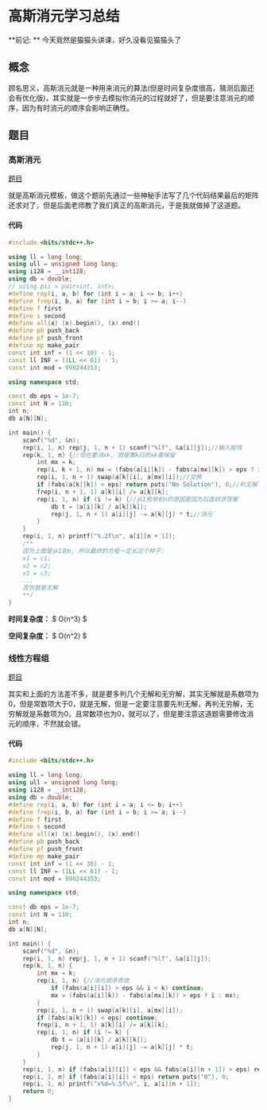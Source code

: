 # 高斯消元学习总结

**前记: ** 今天竟然是猫猫头讲课，好久没看见猫猫头了

## 概念

顾名思义，高斯消元就是一种用来消元的算法(但是时间复杂度很高，猜测后面还会有优化版)，其实就是一步步去模拟你消元的过程就好了，但是要注意消元的顺序，因为有时消元的顺序会影响正确性。

## 题目

### 高斯消元

[题目](https://vjudge.net/contest/747431#problem/A)

就是高斯消元模板，做这个题前先通过一些神秘手法写了几个代码结果最后的矩阵还求对了，但是后面老师教了我们真正的高斯消元，于是我就做掉了这道题。

#### 代码

```cpp
#include <bits/stdc++.h>

using ll = long long;
using ull = unsigned long long;
using i128 = __int128;
using db = double;
// using pii = pair<int, int>;
#define rep(i, a, b) for (int i = a; i <= b; i++)
#define frep(i, b, a) for (int i = b; i >= a; i--) 
#define f first
#define s second
#define all(x) (x).begin(), (x).end()
#define pb push_back
#define pf push_front
#define mp make_pair 
const int inf = (1 << 30) - 1;
const ll INF = (1LL << 61) - 1;
const int mod = 998244353;

using namespace std;

const db eps = 1e-7;
const int N = 110;
int n;
db a[N][N];

int main() {
    scanf("%d", &n);
    rep(i, 1, n) rep(j, 1, n + 1) scanf("%lf", &a[i][j]);//输入矩阵
    rep(k, 1, n) {//现在要消xk, 但是第k行的xk要保留
        int mx = k;
        rep(i, k + 1, n) mx = (fabs(a[i][k]) - fabs(a[mx][k]) > eps ? i : mx);//寻找最大的系数, 具体原因就是防止精度误差
        rep(i, 1, n + 1) swap(a[k][i], a[mx][i]);//交换
        if (fabs(a[k][k]) < eps) return puts("No Solution"), 0;//判无解
        frep(i, n + 1, 1) a[k][i] /= a[k][k];
        rep(i, 1, n) if (i != k) {//从1枚举到n的原因是因为后面好求答案
            db t = (a[i][k] / a[k][k]);
            rep(j, 1, n + 1) a[i][j] -= a[k][j] * t;//消元
        }
    }
    rep(i, 1, n) printf("%.2f\n", a[i][n + 1]);
    /**
    因为上面是从1到n, 所以最终的方程一定长这个样子:
	x1 = c1;
	x2 = c2;
	x3 = c3;
	...
	否则就是无解
    **/
}
```



**时间复杂度：** $ O(n^3) $

**空间复杂度：** $ O(n^2) $

### 线性方程组 

[题目](https://vjudge.net/contest/747431#problem/F)

其实和上面的方法差不多，就是要多判几个无解和无穷解，其实无解就是系数项为0，但是常数项大于0，就是无解，但是一定要注意要先判无解，再判无穷解，无穷解就是系数项为0，且常数项也为0，就可以了，但是要注意这道题需要修改消元的顺序，不然就会错。

#### 代码

```cpp
#include <bits/stdc++.h>

using ll = long long;
using ull = unsigned long long;
using i128 = __int128;
using db = double;
#define rep(i, a, b) for (int i = a; i <= b; i++)
#define frep(i, b, a) for (int i = b; i >= a; i--) 
#define f first
#define s second
#define all(x) (x).begin(), (x).end()
#define pb push_back
#define pf push_front
#define mp make_pair 
const int inf = (1 << 30) - 1;
const ll INF = (1LL << 61) - 1;
const int mod = 998244353;

using namespace std;

const db eps = 1e-7;
const int N = 110;
int n;
db a[N][N];

int main() {
    scanf("%d", &n);
    rep(i, 1, n) rep(j, 1, n + 1) scanf("%lf", &a[i][j]);
    rep(k, 1, n) {
        int mx = k;
        rep(i, 1, n) {//消元顺序修改
            if (fabs(a[i][i]) > eps && i < k) continue;
            mx = (fabs(a[i][k]) - fabs(a[mx][k]) > eps ? i : mx);
        }
        rep(i, 1, n + 1) swap(a[k][i], a[mx][i]);
        if (fabs(a[k][k]) < eps) continue;
        frep(i, n + 1, 1) a[k][i] /= a[k][k];
        rep(i, 1, n) if (i != k) {
            db t = (a[i][k] / a[k][k]);
            rep(j, 1, n + 1) a[i][j] -= a[k][j] * t;
        }
    }
    rep(i, 1, n) if (fabs(a[i][i]) < eps && fabs(a[i][n + 1]) > eps) return puts("-1"), 0;
    rep(i, 1, n) if (fabs(a[i][i]) < eps) return puts("0"), 0;
    rep(i, 1, n) printf("x%d=%.5f\n", i, a[i][n + 1]);
    return 0;
}
```